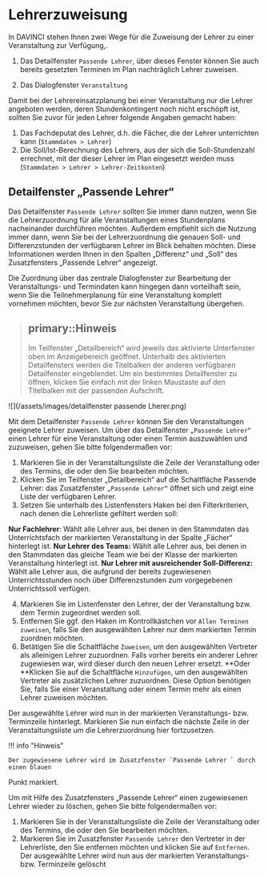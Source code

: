 # Lehrerzuweisung

In DAVINCI stehen Ihnen zwei Wege für die Zuweisung der Lehrer zu einer Veranstaltung zur Verfügung,.

1. Das Detailfenster `Passende Lehrer`, über dieses Fenster können Sie auch bereits gesetzten Terminen im Plan nachträglich Lehrer zuweisen.

2. Das Dialogfenster `Veranstaltung`

Damit bei der Lehrereinsatzplanung bei einer Veranstaltung nur die Lehrer angeboten werden, deren Stundenkontingent noch nicht erschöpft ist, sollten Sie zuvor für jeden Lehrer folgende Angaben gemacht haben:

1. Das Fachdeputat des Lehrer, d.h. die Fächer, die der Lehrer unterrichten kann (`Stammdaten > Lehrer`)
2. Die Soll/Ist-Berechnung des Lehrers, aus der sich die Soll-Stundenzahl errechnet, mit der dieser Lehrer im Plan eingesetzt werden muss (`Stammdaten > Lehrer > Lehrer-Zeitkonten`)

## Detailfenster „Passende Lehrer“

Das Detailfenster `Passende Lehrer` sollten Sie immer dann nutzen, wenn Sie die Lehrerzuordnung für alle Veranstaltungen eines Stundenplans nacheinander durchführen möchten. Außerdem empfiehlt sich die Nutzung immer dann, wenn Sie bei der Lehrerzuordnung die genauen
Soll- und Differenzstunden der verfügbaren Lehrer im Blick behalten möchten. Diese Informationen werden Ihnen in den Spalten „Differenz“ und „Soll“ des Zusatzfensters „Passende Lehrer“ angezeigt.

Die Zuordnung über das zentrale Dialogfenster zur Bearbeitung der Veranstaltungs- und
Termindaten kann hingegen dann vorteilhaft sein, wenn Sie die Teilnehmerplanung für eine
Veranstaltung komplett vornehmen möchten, bevor Sie zur nächsten Veranstaltung übergehen.

> ## primary::Hinweis
>
> Im Teilfenster „Detailbereich“ wird jeweils das aktivierte Unterfenster oben im Anzeigebereich geöffnet. Unterhalb des aktivierten Detailfensters werden die Titelbalken der anderen verfügbaren Detailfenster eingeblendet. Um ein bestimmtes Detailfenster zu öffnen, klicken Sie einfach mit der linken Maustaste auf den Titelbalken mit der passenden Aufschrift.

![](/assets/images/detailfenster passende Lherer.png)

Mit dem Detailfenster `Passende Lehrer` können Sie den Veranstaltungen geeignete Lehrer
zuweisen. Um über das Detailfenster `„Passende Lehrer“` einen Lehrer für eine Veranstaltung oder einen Termin auszuwählen und zuzuweisen, gehen Sie bitte folgendermaßen vor:

1. Markieren Sie in der Veranstaltungsliste die Zeile der Veranstaltung oder des Termins, die oder den Sie bearbeiten möchten.
2. Klicken Sie im Teilfenster „Detailbereich“ auf die Schaltfläche Passende Lehrer: das Zusatzfenster `„Passende Lehrer“` öffnet sich und zeigt eine Liste der verfügbaren Lehrer.
3. Setzen Sie unterhalb des Listenfensters Haken bei den Filterkriterien, nach denen die Lehrerliste gefiltert werden soll:

**Nur Fachlehrer**: Wählt alle Lehrer aus, bei denen in den Stammdaten das Unterrichtsfach der markierten Veranstaltung in der Spalte „Fächer“ hinterlegt ist.
**Nur Lehrer des Teams:** Wählt alle Lehrer aus, bei denen in den Stammdaten das gleiche Team wie bei der Klasse der markierten Veranstaltung hinterlegt ist.
**Nur Lehrer mit ausreichender Soll-Differenz:** Wählt alle Lehrer aus, die aufgrund der bereits zugewiesenen Unterrichtsstunden noch über Differenzstunden zum vorgegebenen Unterrichtssoll
verfügen.

4. Markieren Sie im Listenfenster den Lehrer, der der Veranstaltung bzw. dem Termin zugeordnet
werden soll.
5. Entfernen Sie ggf. den Haken im Kontrollkästchen vor `Allen Terminen zuweisen`, falls Sie den ausgewählten Lehrer nur dem markierten Termin zuordnen möchten.
6. Betätigen Sie die Schaltfläche `Zuweisen`, um den ausgewählten Vertreter als alleinigen Lehrer zuzuordnen. Falls vorher bereits ein anderer Lehrer zugewiesen war, wird dieser durch den neuen Lehrer ersetzt. **Oder **Klicken Sie auf die Schaltfläche `Hinzufügen`, um den ausgewählten Vertreter als zusätzlichen Lehrer zuzuordnen. Diese Option benötigen Sie, falls Sie einer Veranstaltung oder einem Termin mehr als einen Lehrer zuweisen möchten.

Der ausgewählte Lehrer wird nun in der markierten Veranstaltungs- bzw. Terminzeile hinterlegt.
Markieren Sie nun einfach die nächste Zeile in der Veranstaltungsliste um die Lehrerzuordnung hier fortzusetzen.

!!! info "Hinweis"

    Der zugewiesene Lehrer wird im Zusatzfenster `Passende Lehrer ` durch einen blauen
Punkt markiert.

Um mit Hilfe des Zusatzfensters „Passende Lehrer“ einen zugewiesenen Lehrer wieder zu löschen,
gehen Sie bitte folgendermaßen vor:

1. Markieren Sie in der Veranstaltungsliste die Zeile der Veranstaltung oder des Termins, die oder den Sie bearbeiten möchten.
2. Markieren Sie im Zusatzfenster `Passende Lehrer` den Vertreter in der Lehrerliste, den Sie entfernen möchten und klicken Sie auf `Entfernen`.
Der ausgewählte Lehrer wird nun aus der markierten Veranstaltungs- bzw. Terminzeile gelöscht
